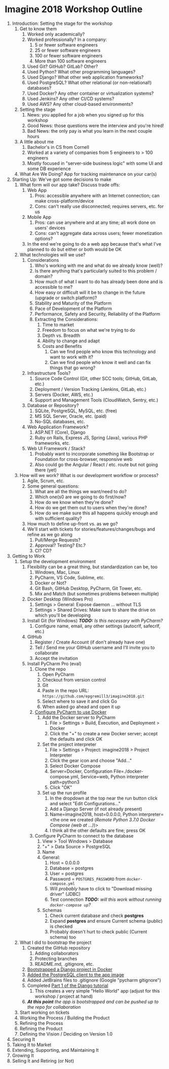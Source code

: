 # Imagine 2018 Workshop Outline

1. Introduction: Setting the stage for the workshop
    1. Get to know them
        1. Worked only academically?
        1. Worked professionally? In a company:
            1. 5 or fewer software engineers
            1. 25 or fewer software engineers
            1. 100 or fewer software engineers
            1. More than 100 software engineers
        1. Used Git? GitHub? GitLab? Other?
        1. Used Python? What other programming languages?
        1. Used Django? What other web application frameworks?
        1. Used PostgreSQL? What other relational (or non-relational!) databases?
        1. Used Docker? Any other container or virtualization systems?
        1. Used Jenkins? Any other CI/CD systems?
        1. Used AWS? Any other cloud-based environments?
    1. Setting the stage
        1. News: you applied for a job when you signed up for this workshop
        1. Good News: those questions were the interview and you're hired!
        1. Bad News: the only pay is what you learn in the next couple hours
    1. A little about me
        1. Bachelor's in CS from Cornell
        1. Worked at a variety of companies from 5 engineers to > 100 engineers
        1. Mostly focused in "server-side business logic" with some UI and some DB experience
    1. What Are We Doing? App for tracking maintenance on your car(s)
1. Starting Up: We've got some decisions to make
    1. What form will our app take? Discuss trade offs:
        1. Web App
            1. Pros: accessible anywhere with an Internet connection; can make cross-platform/device
            1. Cons: can't really use disconnected; requires servers, etc. for us
        1. Mobile App
            1. Pros: can use anywhere and at any time; all work done on users' devices
            1. Cons: can't aggregate data across users; fewer monetization options?
        1. In the end we're going to do a web app because that's what I've planned to do but either or both would be OK
    1. What technologies will we use?
        1. Considerations
            1. Who's working with me and what do we already know (well)?
            1. Is there anything that's particularly suited to this problem / domain?
            1. How much of what I want to do has already been done and is accessible to me?
            1. How easy or difficult will it be to change in the future (upgrade or switch platform)?
            1. Stability and Maturity of the Platform
            1. Pace of Development of the Platform
            1. Performance, Safety and Security, Reliability of the Platform
            1. Extracting the Considerations:
                1. Time to market
                1. Freedom to focus on what we're trying to do
                1. Depth vs. Breadth
                1. Ability to change and adapt
                1. Costs and Benefits
                    1. Can we find people who know this technology and want to work with it?
                    1. Can we find people who know it well and can fix things that go wrong?
        1. Infrastructure Tools?
            1. Source Code Control (Git, other SCC tools; GitHub, GitLab, etc.)
            1. Deployment / Version Tracking (Jenkins, GitLab, etc.)
            1. Servers (Docker, AWS, etc.)
            1. Support and Management Tools (CloudWatch, Sentry, etc.)
        1. Database or Repository?
            1. SQLite, PostgreSQL, MySQL, etc. (free)
            1. MS SQL Server, Oracle, etc. (paid)
            1. No-SQL databases, etc.
        1. Web Application Framework?
            1. ASP.NET (Core), Django
            1. Ruby on Rails, Express JS, Spring (Java), various PHP frameworks, etc.
        1. Web UI Framework / Stack?
            1. Probably want to incorporate something like Bootstrap or Foundation for cross-browser, responsive web
            1. Also could go the Angular / React / etc. route but not going there (yet)
    1. How will we work? What is our development workflow or process?
        1. Agile, Scrum, etc.
        1. Some general questions:
            1. What are all the things we want/need to do?
            1. Which one(s0 are we going to do first/now?
            1. How do we know when they're done?
            1. How do we get them out to users when they're done?
            1. How do we make sure this all happens quickly enough and with sufficient quality?
        1. How much to define up-front vs. as we go?
        1. We'll start with tickets for stories/features/changes/bugs and refine as we go along
            1. Pull/Merge Requests?
            1. Approval? Testing? Etc.?
            1. CI? CD?
1. Getting to Work
    1. Setup the development environment
        1. Flexibility can be a great thing, but standardization can be, too
            1. Windows, Mac, Linux
            1. PyCharm, VS Code, Sublime, etc.
            1. Docker or Not?
            1. Git Bash, GitHub Desktop, PyCharm, Git Tower, etc.
            1. Mix and Match (but sometimes problems between multiple)
        1. Docker Desktop (Windows Pro)
            1. Settings > General: Expose daemon ... without TLS
            1. Settings > Shared Drives: Make sure to share the drive on which you'll be developing
        1. Install Git (for Windows) _**TODO:** Is this necessary with PyCharm?_
            1. Configure name, email, any other settings (autocrlf, safecrlf, etc.)
        1. GitHub
            1. Register / Create Account (if don't already have one)
            1. Tell / Send me your GitHub username and I'll invite you to collaborate
            1. Accept the invitation
        1. Install PyCharm Pro (eval)
            1.  Clone the repo
                1. Open PyCharm
                1. Checkout from version control
                1. Git
                1. Paste in the repo URL: `https://github.com/epgremill3/imagine2018.git`
                1. Select where to save it and click Go
                1. When asked go ahead and open it up
            1. [Configure PyCharm to use Docker](https://www.jetbrains.com/help/pycharm/using-docker-compose-as-a-remote-interpreter.html)
                1. Add the Docker server to PyCharm
                    1. File > Settings > Build, Execution, and Deployment > Docker
                    1. Click the "+" to create a new Docker server; accept the defaults and click OK
                1. Set the project interpreter
                    1. File > Settings > Project: imagine2018 > Project Interpreter
                    1. Click the gear icon and choose "Add..."
                    1. Select Docker Compose
                    1. Server=Docker, Configuration File=./docker-compose.yml, Service=web, Python interpreter path=python3
                    1. Click "OK"
                1. Set up the run profile
                    1. In the dropdown at the top near the run button click and select "Edit Configurations..."
                    1. Add a Django Server (if not already present)
                    1. Name=imagine2018, host=0.0.0.0, Python interpreter=<the one we created (_Remote Python 3.7.0 Docker Compose (web at ...)_)>
                    1. I think all the other defaults are fine; press OK
            1. Configure PyCharm to connect to the database
                1. View > Tool Windows > Database
                1. "+" > Data Source > PostgreSQL
                1. Name
                1. General:
                    1. Host = 0.0.0.0
                    1. Database = postgres
                    1. User = postgres
                    1. Password = `POSTGRES_PASSWORD` from `docker-compose.yml`
                    1. Will _probably_ have to click to "Download missing driver" (JDBC)
                    1. Test connection _**TODO:** will this work without running `docker-compose up`?_
                1. Schemas
                    1. Check current database and check **postgres**
                    1. Expand **postgres** and ensure Current schema (public) is checked
                    1. Probably doesn't hurt to check public (Current schema) too
    1. What I did to bootstrap the project
        1. Created the GitHub repository
            1. Adding collaborators
            1. Protecting branches
            1. README.md, .gitignore, etc.
        1. [Bootstrapped a Django project in Docker](https://docs.docker.com/compose/django/)
        1. [Added the PostgreSQL client to the app image](https://hub.docker.com/_/django/)
        1. Added JetBrains files to .gitignore (Google "pycharm gitignore")
        1. Completed [Part 1 of the Django tutorial](https://docs.djangoproject.com/en/2.1/intro/tutorial01/)
            1. This creates a very simple "Hello World" app (adjust for this workshop / project at hand)
        1. _**At this point** the app is bootstrapped and can be pushed up to the repo for collaboration_
    1. Start working on tickets
    1. Working the Process / Building the Product
    1. Refining the Process
    1. Refining the Product
    1. Defining the Vision / Deciding on Version 1.0
1. Securing It
1. Taking It to Market
1. Extending, Supporting, and Maintaining It
1. Growing It
1. Selling It and Retiring (or Not)

